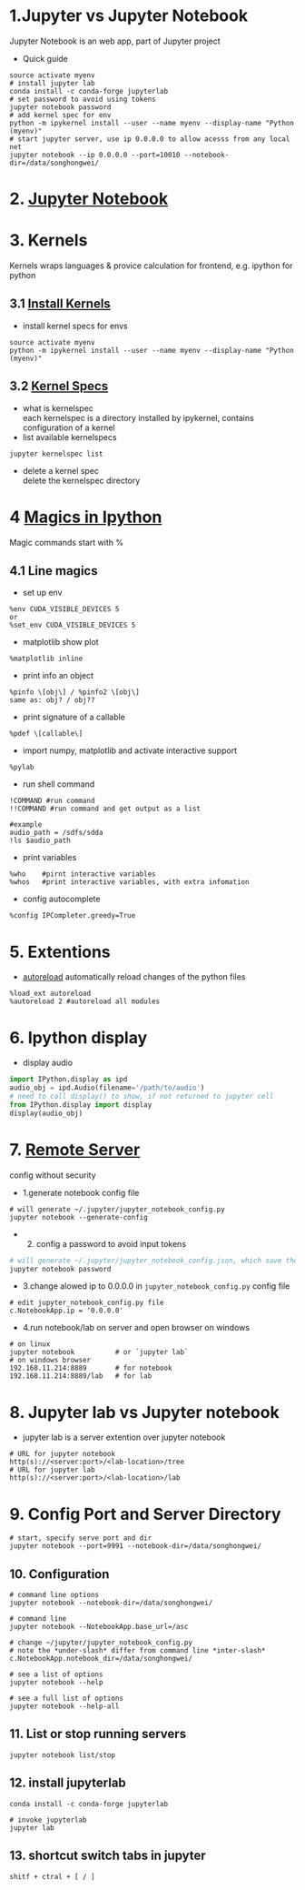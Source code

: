 # 1.Jupyter vs Jupyter Notebook
Jupyter Notebook is an web app, part of Jupyter project
* Quick guide
```
source activate myenv
# install jupyter lab
conda install -c conda-forge jupyterlab
# set password to avoid using tokens
jupyter notebook password
# add kernel spec for env
python -m ipykernel install --user --name myenv --display-name "Python (myenv)"
# start jupyter server, use ip 0.0.0.0 to allow acesss from any local net 
jupyter notebook --ip 0.0.0.0 --port=10010 --notebook-dir=/data/songhongwei/
```

# 2. [Jupyter Notebook](https://jupyter-notebook.readthedocs.io/en/stable/)

# 3. Kernels
Kernels wraps languages & provice calculation for frontend, e.g. ipython for python
## 3.1 [Install Kernels](https://ipython.readthedocs.io/en/latest/install/kernel_install.html)
- install kernel specs for envs
```
source activate myenv
python -m ipykernel install --user --name myenv --display-name "Python (myenv)"
```
## 3.2 [Kernel Specs](https://jupyter-client.readthedocs.io/en/latest/kernels.html#kernelspecs)
- what is kernelspec  
each kernelspec is a directory installed by ipykernel, contains configuration of a kernel
- list available kernelspecs
```
jupyter kernelspec list
````
- delete a kernel spec  
delete the kernelspec directory

# 4 [Magics in Ipython](https://ipython.readthedocs.io/en/stable/interactive/magics.html)
Magic commands start with %
## 4.1 Line magics
* set up env
```
%env CUDA_VISIBLE_DEVICES 5
or
%set_env CUDA_VISIBLE_DEVICES 5
```
* matplotlib show plot
```
%matplotlib inline
```
* print info an object
```
%pinfo \[obj\] / %pinfo2 \[obj\]
same as: obj? / obj??
```
* print signature of a callable
```
%pdef \[callable\]
```
* import numpy, matplotlib and activate interactive support
```
%pylab
```
* run shell command
```
!COMMAND #run command
!!COMMAND #run command and get output as a list

#example
audio_path = /sdfs/sdda
!ls $audio_path
```
* print variables
```
%who	#pirnt interactive variables
%whos	#print interactive variables, with extra infomation
```
* config autocomplete
```
%config IPCompleter.greedy=True
```
# 5. Extentions
* [autoreload](https://ipython.org/ipython-doc/3/config/extensions/autoreload.html)
automatically reload changes of the python files
```
%load_ext autoreload
%autoreload 2 #autoreload all modules
```

# 6. Ipython display
* display audio
``` python
import IPython.display as ipd
audio_obj = ipd.Audio(filename='/path/to/audio')
# need to call display() to show, if not returned to jupyter cell
from IPython.display import display
display(audio_obj)
```

# 7. [Remote Server](https://jupyter-notebook.readthedocs.io/en/stable/public_server.html)
config without security
* 1.generate notebook config file
```
# will generate ~/.jupyter/jupyter_notebook_config.py
jupyter notebook --generate-config
```
* 2. config a password to avoid input tokens
``` bash
# will generate ~/.jupyter/jupyter_notebook_config.json, which save the password hash
jupyter notebook password
```
* 3.change alowed ip to 0.0.0.0 in `jupyter_notebook_config.py` config file
```
# edit jupyter_notebook_config.py file
c.NotebookApp.ip = '0.0.0.0'
```
* 4.run notebook/lab on server and open browser on windows
```
# on linux
jupyter notebook          # or `jupyter lab`
# on windows browser
192.168.11.214:8889       # for notebook
192.168.11.214:8889/lab   # for lab
```

# 8. Jupyter lab vs Jupyter notebook
* jupyter lab is a server extention over jupyter notebook
```
# URL for jupyter notebook
http(s)://<server:port>/<lab-location>/tree
# URL for jupyter lab
http(s)://<server:port>/<lab-location>/lab
```

# 9. Config Port and Server Directory
```
# start, specify serve port and dir
jupyter notebook --port=9991 --notebook-dir=/data/songhongwei/
```

## 10. Configuration
```
# command line options
jupyter notebook --notebook-dir=/data/songhongwei/

# command line
jupyter notebook --NotebookApp.base_url=/asc

# change ~/jupyter/jupyter_notebook_config.py
# note the *under-slash* differ from command line *inter-slash*
c.NotebookApp.notebook_dir=/data/songhongwei/

# see a list of options
jupyter notebook --help

# see a full list of options
jupyter notebook --help-all
```

## 11. List or stop running servers
```
jupyter notebook list/stop
```

## 12. install jupyterlab
```
conda install -c conda-forge jupyterlab

# invoke jupyterlab
jupyter lab
```
## 13. shortcut switch tabs in jupyter
```
shitf + ctral + [ / ]
```
